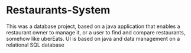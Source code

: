 # Restaurants-System
This was a database project, based on a java application that enables a restaurant owner to manage it, or a user to find and compare restaurants, somehow like uberEats. UI is based on java and data management on a relational SQL database
